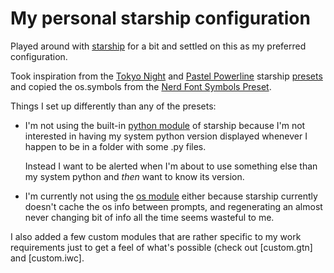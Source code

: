 # My personal starship configuration

Played around with [starship](https://starship.rs) for a bit and settled on
this as my preferred configuration.

Took inspiration from the
[Tokyo Night](https://starship.rs/presets/tokyo-night.html) and
[Pastel Powerline](https://starship.rs/presets/pastel-powerline.html) starship
[presets](https://starship.rs/presets) and copied the os.symbols from the
[Nerd Font Symbols Preset](https://starship.rs/presets/nerd-font.html).

Things I set up differently than any of the presets:

- I'm not using the built-in [python module](https://starship.rs/config/#python)
  of starship because I'm not interested in having my system python version
  displayed whenever I happen to be in a folder with some .py files.

  Instead I want to be alerted when I'm about to use something else than my
  system python and *then* want to know its version.

- I'm currently not using the [os module](https://starship.rs/config/#os)
  either because starship currently doesn't cache the os info between prompts,
  and regenerating an almost never changing bit of info all the time seems
  wasteful to me.

I also added a few custom modules that are rather specific to my work
requirements just to get a feel of what's possible (check out [custom.gtn] and
[custom.iwc].

